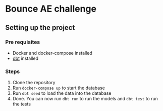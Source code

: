 # Bounce AE challenge

## Setting up the project

### Pre requisites

- Docker and docker-compose installed
- [dbt](https://docs.getdbt.com/docs/installation) installed

### Steps

1. Clone the repository
2. Run `docker-compose up` to start the database
3. Run `dbt seed` to load the data into the database
4. Done. You can now run `dbt run` to run the models and `dbt test` to run the tests
